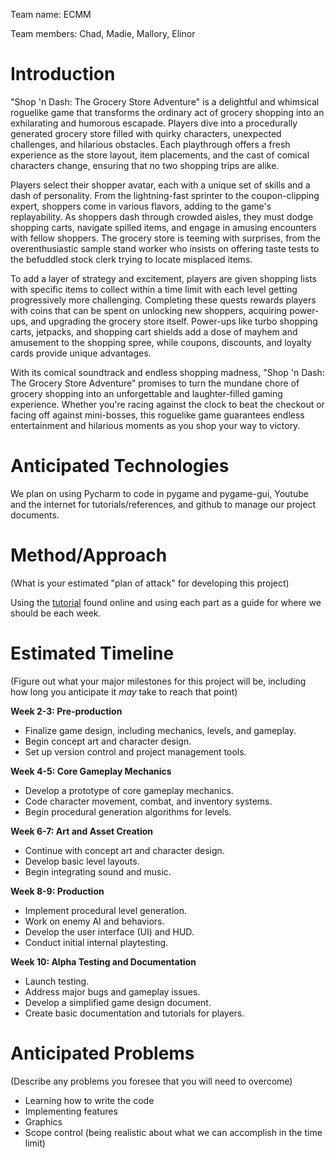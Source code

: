 Team name: ECMM

Team members: Chad, Madie, Mallory, Elinor

# Introduction

"Shop 'n Dash: The Grocery Store Adventure" is a delightful and whimsical roguelike game that transforms the ordinary act of grocery shopping into an exhilarating and humorous escapade. Players dive into a procedurally generated grocery store filled with quirky characters, unexpected challenges, and hilarious obstacles. Each playthrough offers a fresh experience as the store layout, item placements, and the cast of comical characters change, ensuring that no two shopping trips are alike.

Players select their shopper avatar, each with a unique set of skills and a dash of personality. From the lightning-fast sprinter to the coupon-clipping expert, shoppers come in various flavors, adding to the game's replayability. As shoppers dash through crowded aisles, they must dodge shopping carts, navigate spilled items, and engage in amusing encounters with fellow shoppers. The grocery store is teeming with surprises, from the overenthusiastic sample stand worker who insists on offering taste tests to the befuddled stock clerk trying to locate misplaced items.

To add a layer of strategy and excitement, players are given shopping lists with specific items to collect within a time limit with each level getting progressively more challenging. Completing these quests rewards players with coins that can be spent on unlocking new shoppers, acquiring power-ups, and upgrading the grocery store itself. Power-ups like turbo shopping carts, jetpacks, and shopping cart shields add a dose of mayhem and amusement to the shopping spree, while coupons, discounts, and loyalty cards provide unique advantages.

With its comical soundtrack and endless shopping madness, "Shop 'n Dash: The Grocery Store Adventure" promises to turn the mundane chore of grocery shopping into an unforgettable and laughter-filled gaming experience. Whether you're racing against the clock to beat the checkout or facing off against mini-bosses, this roguelike game guarantees endless entertainment and hilarious moments as you shop your way to victory.

# Anticipated Technologies

We plan on using Pycharm to code in pygame and pygame-gui, Youtube and the internet for tutorials/references, and github to manage our project documents.

# Method/Approach

(What is your estimated "plan of attack" for developing this project)

Using the [tutorial](https://rogueliketutorials.com/tutorials/tcod/v2/) found online and using each part as a guide for where we should be each week. 

# Estimated Timeline

(Figure out what your major milestones for this project will be, including how long you anticipate it *may* take to reach that point)

**Week 2-3: Pre-production**
- Finalize game design, including mechanics, levels, and gameplay.
- Begin concept art and character design.
- Set up version control and project management tools.

**Week 4-5: Core Gameplay Mechanics**
- Develop a prototype of core gameplay mechanics.
- Code character movement, combat, and inventory systems.
- Begin procedural generation algorithms for levels.

**Week 6-7: Art and Asset Creation**
- Continue with concept art and character design.
- Develop basic level layouts.
- Begin integrating sound and music.

**Week 8-9: Production**
- Implement procedural level generation.
- Work on enemy AI and behaviors.
- Develop the user interface (UI) and HUD.
- Conduct initial internal playtesting.

**Week 10: Alpha Testing and Documentation**
- Launch testing.
- Address major bugs and gameplay issues.
- Develop a simplified game design document.
- Create basic documentation and tutorials for players.

# Anticipated Problems

(Describe any problems you foresee that you will need to overcome)

+ Learning how to write the code
+ Implementing features
+ Graphics
+ Scope control (being realistic about what we can accomplish in the time limit)
